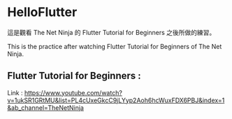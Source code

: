 # HelloFlutter

這是觀看 The Net Ninja 的 Flutter Tutorial for Beginners 之後所做的練習。

This is the practice after watching Flutter Tutorial for Beginners of The Net Ninja.

## Flutter Tutorial for Beginners : 
Link : https://www.youtube.com/watch?v=1ukSR1GRtMU&list=PL4cUxeGkcC9jLYyp2Aoh6hcWuxFDX6PBJ&index=1&ab_channel=TheNetNinja
